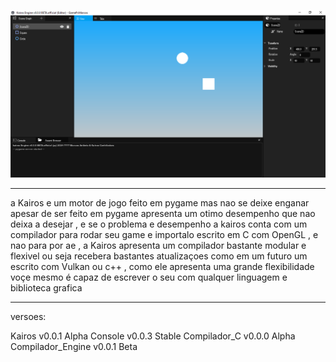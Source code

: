 ![Texto alternativo](./Assents/Karios_ft.PNG)

----------------------------------------------

a Kairos e um motor de jogo feito em pygame 
mas nao se deixe enganar apesar de ser feito em pygame 
apresenta um otimo desempenho que nao deixa a desejar ,
e se o problema e desempenho a kairos conta com um compilador para rodar seu game e importalo 
escrito em C com OpenGL , e nao para por ae , a Kairos apresenta um compilador bastante modular e flexivel 
ou seja recebera bastantes atualizaçoes como em um futuro um escrito com Vulkan ou c++ , como ele apresenta 
uma grande flexibilidade voçe mesmo é capaz de escrever o seu com qualquer linguagem e biblioteca grafica

----------------------------------------------

versoes: 

Kairos v0.0.1 Alpha
Console v0.0.3 Stable
Compilador_C v0.0.0 Alpha
Compilador_Engine v0.0.1 Beta